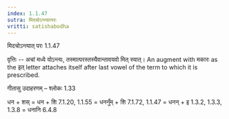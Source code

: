 ```yaml
---
index: 1.1.47
sutra: मिदचोऽन्त्यात्परः
vritti: satishabodha
---
```



 मिदचोऽन्त्यात् परः 1.1.47 


वृत्तिः -- अचां मध्ये योऽन्त्यः, तस्मात्परस्तस्यैवान्तावयवो मित् स्यात्। An augment with मकारः as the इत् letter attaches itself after last vowel of the term to which it is prescribed. 


गीतासु उदाहरणम् – श्लोकः 1.33 


धन + शस् = धन + शि 7.1.20, 1.1.55 = धननुँम् + शि 7.1.72, 1.1.47 = धनन् + इ 1.3.2, 1.3.3, 1.3.8 = धनानि 6.4.8 


